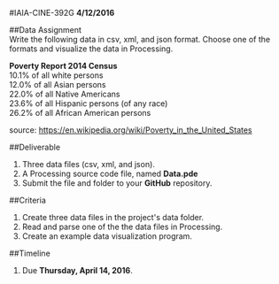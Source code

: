 #IAIA-CINE-392G
**4/12/2016**

##Data Assignment  
Write the following data in csv, xml, and json format. Choose one of the formats and visualize the data in Processing. 

**Poverty Report 2014 Census**  
10.1% of all white persons  
12.0% of all Asian persons  
22.0% of all Native Americans  
23.6% of all Hispanic persons (of any race)  
26.2% of all African American persons  

source: https://en.wikipedia.org/wiki/Poverty_in_the_United_States  

##Deliverable  
1. Three data files (csv, xml, and json).
2. A Processing source code file, named **Data.pde**  
3. Submit the file and folder to your **GitHub** repository.  

##Criteria
1. Create three data files in the project's data folder.
2. Read and parse one of the the data files in Processing. 
4. Create an example data visualization program.

##Timeline
1. Due **Thursday, April 14, 2016**.
